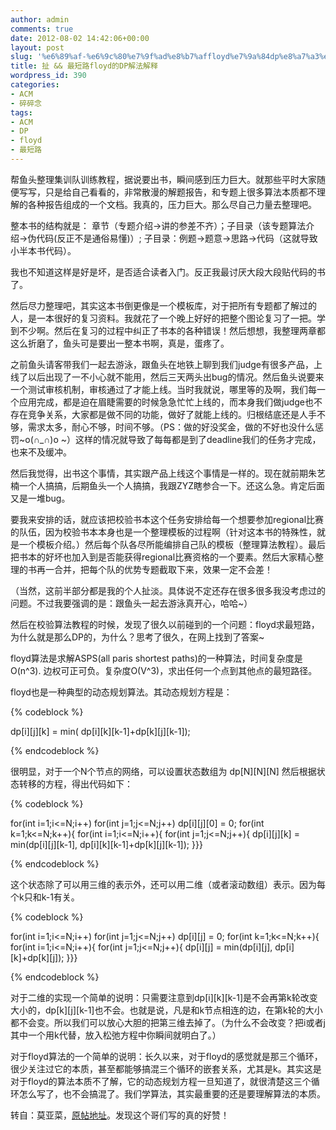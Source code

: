 ```yaml
---
author: admin
comments: true
date: 2012-08-02 14:42:06+00:00
layout: post
slug: '%e6%89%af-%e6%9c%80%e7%9f%ad%e8%b7%affloyd%e7%9a%84dp%e8%a7%a3%e6%b3%95%e8%a7%a3%e9%87%8a'
title: 扯 && 最短路floyd的DP解法解释
wordpress_id: 390
categories:
- ACM
- 碎碎念
tags:
- ACM
- DP
- floyd
- 最短路
---
```


帮鱼头整理集训队训练教程，据说要出书，瞬间感到压力巨大。就那些平时大家随便写写，只是给自己看看的，非常散漫的解题报告，和专题上很多算法本质都不理解的各种报告组成的一个文档。我真的，压力巨大。那么尽自己力量去整理吧。





整本书的结构就是：
章节（专题介绍->讲的参差不齐）；子目录（该专题算法介绍->伪代码(反正不是通俗易懂)）;
子目录：例题->题意->思路->代码（这就导致小半本书代码）。





我也不知道这样是好是坏，是否适合读者入门。反正我最讨厌大段大段贴代码的书了。





然后尽力整理吧，其实这本书倒更像是一个模板库，对于把所有专题都了解过的人，是一本很好的复习资料。我就花了一个晚上好好的把整个图论复习了一把。学到不少啊。然后在复习的过程中纠正了书本的各种错误！然后想想，我整理两章都这么折磨了，鱼头可是要出一整本书啊，真是，蛋疼了。





之前鱼头请客带我们一起去游泳，跟鱼头在地铁上聊到我们judge有很多产品，上线了以后出现了一不小心就不能用，然后三天两头出bug的情况。然后鱼头说要来一个测试审核机制，审核通过了才能上线。当时我就说，哪里等的及啊，我们每一个应用完成，都是迫在眉睫需要的时候急急忙忙上线的，而本身我们做judge也不存在竞争关系，大家都是做不同的功能，做好了就能上线的。归根结底还是人手不够，需求太多，耐心不够，时间不够。（PS：做的好没奖金，做的不好也没什么惩罚~o(∩_∩)o ~）这样的情况就导致了每每都是到了deadline我们的任务才完成，也来不及缓冲。





然后我觉得，出书这个事情，其实跟产品上线这个事情是一样的。现在就前期朱艺楠一个人搞搞，后期鱼头一个人搞搞，我跟ZYZ瞎参合一下。还这么急。肯定后面又是一堆bug。





要我来安排的话，就应该把校验书本这个任务安排给每一个想要参加regional比赛的队伍，因为校验书本本身也是一个整理模板的过程啊（针对这本书的特殊性，就是一个模板介绍。）然后每个队各尽所能编排自己队的模板（整理算法教程）。最后把书本的好坏也加入到是否能获得regional比赛资格的一个要素。然后大家精心整理的书再一合并，把每个队的优势专题截取下来，效果一定不会差！





（当然，这前半部分都是我的个人扯淡。具体说不定还存在很多很多我没考虑过的问题。不过我要强调的是：跟鱼头一起去游泳真开心，哈哈~）





然后在校验算法教程的时候，发现了很久以前碰到的一个问题：floyd求最短路，为什么就是那么DP的，为什么？思考了很久，在网上找到了答案~





floyd算法是求解ASPS(all paris shortest paths)的一种算法，时间复杂度是O(n^3). 边权可正可负。复杂度O(V^3)，求出任何一个点到其他点的最短路径。





floyd也是一种典型的动态规划算法。其动态规划方程是：




{% codeblock %}

dp[i][j][k] = min( dp[i][k][k-1]+dp[k][j][k-1]);

{% endcodeblock %}




很明显，对于一个N个节点的网络，可以设置状态数组为 dp[N][N][N]
然后根据状态转移的方程，得出代码如下：




{% codeblock %}

for(int i=1;i<=N;i++)
  for(int j=1;j<=N;j++)
    dp[i][j][0] = 0;
      for(int k=1;k<=N;k++){
      for(int i=1;i<=N;i++){
      for(int j=1;j<=N;j++){
      dp[i][j][k] = min(dp[i][j][k-1], dp[i][k][k-1]+dp[k][j][k-1]);
}}}

{% endcodeblock %}




这个状态除了可以用三维的表示外，还可以用二维（或者滚动数组）表示。因为每个k只和k-1有关。




{% codeblock %}

for(int i=1;i<=N;i++)
  for(int j=1;j<=N;j++)
    dp[i][j] = 0;
    for(int k=1;k<=N;k++){
      for(int i=1;i<=N;i++){
        for(int j=1;j<=N;j++){
          dp[i][j] = min(dp[i][j], dp[i][k]+dp[k][j]);
}}}

{% endcodeblock %}




对于二维的实现一个简单的说明：只需要注意到dp[i][k][k-1]是不会再第k轮改变大小的，dp[k][j][k-1]也不会。也就是说，凡是和k节点相连的边，在第k轮的大小都不会变。所以我们可以放心大胆的把第三维去掉了。（为什么不会改变？把i或者j其中一个用k代替，放入松弛方程中你瞬间就明白了。）





对于floyd算法的一个简单的说明：长久以来，对于floyd的感觉就是那三个循环，很少关注过它的本质，甚至都能够搞混三个循环的嵌套关系，尤其是k。其实这是对于floyd的算法本质不了解，它的动态规划方程一旦知道了，就很清楚这三个循环怎么写了，也不会搞混了。我们学算法，其实最重要的还是要理解算法的本质。





转自：莫亚菜，[原帖地址](http://stqdd.com/blog/?p=157)。发现这个哥们写的真的好赞！



